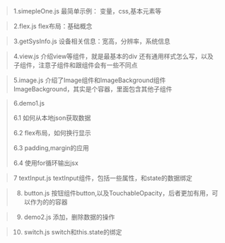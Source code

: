 > 1.simepleOne.js
最简单示例：
变量，css,基本元素等


> 2.flex.js
flex布局：基础概念

> 3.getSysInfo.js
设备相关信息：宽高，分辨率，系统信息

> 4.view.js
介绍view等组件，就是最基本的div
还有通用样式怎么写，以及子组件，注意子组件和跟组件会有一些不同点

> 5.image.js
介绍了Image组件和ImageBackground组件
ImageBackground，其实是个容器，里面包含其他子组件


> 6.demo1.js
> 
> 6.1  如何从本地json获取数据
> 
> 6.2  flex布局，如何换行显示
> 
> 6.3  padding,margin的应用
> 
> 6.4  使用for循环输出jsx

>7 textInput.js
> textInput组件，包括一些属性，和state的数据绑定

>8. button.js
>按钮组件button,以及TouchableOpacity，后者更加有用，可以作为的<Text><Image>的容器



>9. demo2.js
>添加，删除数据的操作

>10. switch.js
> switch和this.state的绑定

